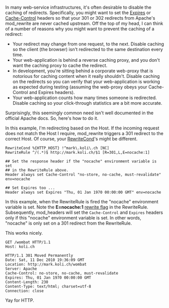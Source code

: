 In many web-service infrastructures, it's often desirable to disable the caching of redirects.  Specifically, you might want to set the [Expires](http://www.w3.org/Protocols/rfc2616/rfc2616-sec14.html#sec14.21) or [Cache-Control](http://www.w3.org/Protocols/rfc2616/rfc2616-sec14.html#sec14.9) headers so that your 301 or 302 redirects from Apache's mod_rewrite are never cached upstream.  Off the top of my head, I can think of a number of reasons why you might want to prevent the caching of a redirect:

* Your redirect may change from one request, to the next.  Disable caching so the client (the browser) isn't redirected to the same destination every time.
* Your web-application is behind a reverse caching proxy, and you don't want the caching proxy to cache the redirect.
* In development, you're sitting behind a corporate web-proxy that is notorious for caching content when it really shouldn't.  Disable caching on the redirects so you can verify that your web-application is working as expected during testing (assuming the web-proxy obeys your Cache-Control and Expires headers).
* Your web-application counts how many times someone is redirected.  Disable caching so your click-through statistics are a bit more accurate.

Surprisingly, this seemingly common need isn't well documented in the official Apache docs.  So, here's how to do it.

In this example, I'm redirecting based on the Host.  If the incoming request does not match the Host I require, mod_rewrite triggers a 301 redirect to the correct Host.  Of course, your [RewriteCond](http://httpd.apache.org/docs/2.2/mod/mod_rewrite.html#rewritecond)'s might be different.

```
RewriteCond %{HTTP_HOST} !^mark\.koli\.ch [NC]
RewriteRule ^/(.*)$ http://mark.koli.ch/$1 [R=301,L,E=nocache:1]

## Set the response header if the "nocache" environment variable is set
## in the RewriteRule above.
Header always set Cache-Control "no-store, no-cache, must-revalidate" env=nocache

## Set Expires too ...
Header always set Expires "Thu, 01 Jan 1970 00:00:00 GMT" env=nocache
```

In this example, when the RewriteRule is fired the "nocache" environment variable is set.  Note the **E=nocache:1** [rewrite flag](http://httpd.apache.org/docs/2.2/mod/mod_rewrite.html#rewriteflags) in the RewriteRule.  Subsequently, mod_headers will set the `Cache-Control` and `Expires` headers only if this "nocache" environment variable is set.  In other words, "nocache" is only set on a 301 redirect from the RewriteRule.

This works nicely.

```
GET /wombat HTTP/1.1
Host: koli.ch

HTTP/1.1 301 Moved Permanently
Date: Sat, 11 Dec 2010 19:36:09 GMT
Location: http://mark.koli.ch/wombat
Server: Apache
Cache-Control: no-store, no-cache, must-revalidate
Expires: Thu, 01 Jan 1970 00:00:00 GMT
Content-Length: 230
Content-Type: text/html; charset=utf-8
Connection: close
```

Yay for HTTP.